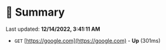 # 📖 Summary
Last updated: **12/14/2022, 3:41:11 AM**

- `GET` [https://google.com](https://google.com) - **Up** (301ms)
